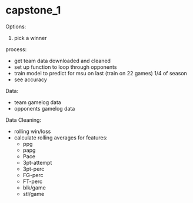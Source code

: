 # capstone_1

Options:
1. pick a winner

process:
- get team data downloaded and cleaned
- set up function to loop through opponents
- train model to predict for msu on last (train on 22 games) 1/4 of season
- see accuracy

Data:
- team gamelog data
- opponents gamelog data

Data Cleaning:
- rolling win/loss
- calculate rolling averages for features:
  - ppg
  - papg
  - Pace
  - 3pt-attempt
  - 3pt-perc
  - FG-perc
  - FT-perc
  - blk/game
  - stl/game
